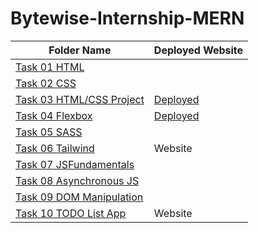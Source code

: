 # Bytewise-Internship-MERN
| Folder Name            | Deployed Website              |
| ----------------------| -----------------------------|
| [Task 01 HTML](https://github.com/emankamran/Bytewise-Internship-MERN/tree/main/Task-01-HTML)   |                              |
| [Task 02 CSS](https://github.com/emankamran/Bytewise-Internship-MERN/tree/main/Task-02-CSS)   |                              |
| [Task 03 HTML/CSS Project](https://github.com/emankamran/Bytewise-Internship-MERN/tree/main/Task-03-html-css-project)        | [Deployed](https://html-css-project-task-03.netlify.app/)                      |
| [Task 04 Flexbox](https://github.com/emankamran/Bytewise-Internship-MERN/tree/main/Task-04-Flexbox)|[Deployed](https://flexbox-task-04.netlify.app/)                              |
| [Task 05 SASS](https://github.com/emankamran/Bytewise-Internship-MERN/tree/main/Task-05-SASS)   |                              |
| [Task 06 Tailwind](https://github.com/emankamran/Bytewise-Internship-MERN/tree/main/Task-06-Tailwind)| Website                 |
| [Task 07 JSFundamentals](https://github.com/emankamran/Bytewise-Internship-MERN/tree/main/Task-07-JS-Fundamentals)|                |
| [Task 08 Asynchronous JS](https://github.com/emankamran/Bytewise-Internship-MERN/tree/main/Task-08-Asynchronous-JS)|               |
| [Task 09 DOM Manipulation](https://github.com/emankamran/Bytewise-Internship-MERN/tree/main/Task-09-DOM%20Manipulation)|                          |
| [Task 10 TODO List App](https://github.com/emankamran/Bytewise-Internship-MERN/tree/main/Task-10-TODO-LIST)| Website                |

